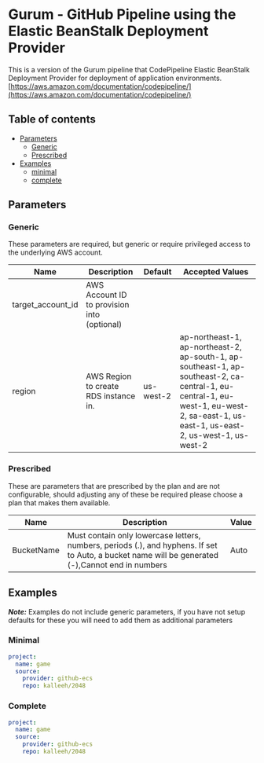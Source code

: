 # Gurum - GitHub Pipeline using the Elastic BeanStalk Deployment Provider

This is a version of the Gurum pipeline that CodePipeline Elastic BeanStalk Deployment Provider for deployment of application environments.
[https://aws.amazon.com/documentation/codepipeline/](https://aws.amazon.com/documentation/codepipeline/)

## Table of contents

* [Parameters](#parameters)
  * [Generic](#generic)
  * [Prescribed](#prescribed)
* [Examples](#examples)
  * [minimal](#minimal)
  * [complete](#complete)

## Parameters

### Generic

These parameters are required, but generic or require privileged access to the underlying AWS account.

Name           | Description     | Default         | Accepted Values
-------------- | --------------- | --------------- | ---------------
target_account_id|AWS Account ID to provision into (optional)||
region|AWS Region to create RDS instance in.|us-west-2|ap-northeast-1, ap-northeast-2, ap-south-1, ap-southeast-1, ap-southeast-2, ca-central-1, eu-central-1, eu-west-1, eu-west-2, sa-east-1, us-east-1, us-east-2, us-west-1, us-west-2

### Prescribed

These are parameters that are prescribed by the plan and are not configurable, should adjusting any of these be required please choose a plan that makes them available.

Name           | Description     | Value
-------------- | --------------- | ---------------
BucketName|Must contain only lowercase letters, numbers, periods (.), and hyphens. If set to Auto, a bucket name will be generated (-),Cannot end in numbers|Auto

## Examples

***Note:*** Examples do not include generic parameters, if you have not setup defaults for these you will need to add
them as additional parameters

### Minimal

```yaml
project:
  name: game
  source:
    provider: github-ecs
    repo: kalleeh/2048
```

### Complete

```yaml
project:
  name: game
  source:
    provider: github-ecs
    repo: kalleeh/2048
```
